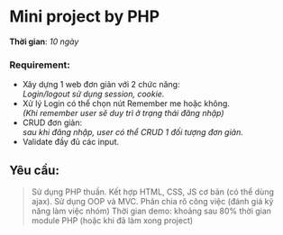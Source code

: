 # Mini project by PHP

**Thời gian**: *10 ngày*

### Requirement:

* Xây dựng 1 web đơn giản với 2 chức năng:<br>
  *Login/logout sử dụng session, cookie.*
* Xử lý Login có thể chọn nút Remember me hoặc không. <br>*(Khi remember user sẽ duy trì ở trạng thái đăng nhập)*
* CRUD đơn giản: 
<br>*sau khi đăng nhập, user có thể CRUD 1 đối tượng đơn giản.*<br>
* Validate đầy đủ các input.


## Yêu cầu:

>Sử dụng PHP thuần. Kết hợp HTML, CSS, JS cơ bản (có thể dùng ajax). Sử dụng OOP và MVC. Phân chia rõ công việc (đánh giá kỹ năng làm việc nhóm) Thời gian demo: khoảng sau 80% thời gian module PHP (hoặc khi đã làm xong project)
